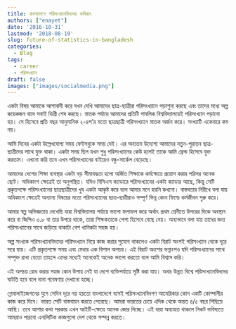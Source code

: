```yaml
---
title: বাংলাদেশে পরিসংখ্যানবিদদের ভবিষ্যৎ
authors: ["enayet"]
date: '2016-10-31'
lastmod: '2018-08-19'
slug: future-of-statistics-in-bangladesh
categories:
  - Blog
tags:
  - career
  - পরিসংখ‍্যান
draft: false
images: ["images/socialmedia.png"]
---
```


একটা বিষয় আমাকে আশাবাদী করে যখন দেখি আমাদের ছাত্র-ছাত্রীরা পরিসংখ্যানে পড়াশুনা করছে এবং তাদের মধ্যে অল্প কয়েকজন বাদে সবাই ডিগ্রী শেষ করছে। স্নাতক পর্যায়ে আমাদের প্রতিটি পাবলিক বিশ্ববিদ্যালয়েই পরিসংখ্যান পড়ানো হয়। সে হিসেবে প্রতি বছর আনুমানিক ২-৪শ’র মতো ছাত্রছাত্রী পরিসংখ্যানে স্নাতক অর্জন করে। সংখ্যাটি একেবারে কম নয়।

আমি দিনের একটা উল্লেখযোগ্য সময় ফেইসবুকে সময় দেই। এর অন্যতম উদ্যেশ্য আমাদের নতুন-পুরাতন ছাত্র-ছাত্রীদের সাথে যুক্ত থাকা। একটা সময় ছিল যখন শুধু পরিসংখ্যানের কেউ হলেই তাকে আমি ফ্রেন্ড হিসেবে যুক্ত করতাম। এখনো করি তবে এখন পরিসংখ্যানের বাইরেও বন্ধু-সার্কেল বেড়েছে।

আমাদের দেশের শিক্ষা ব্যবস্থার একটা বড় সীমাবদ্ধতা হলো অর্জিত শিক্ষাকে কর্মক্ষেত্রে প্রয়োগ করার পরিসর অনেক ছোট। অধিকাংশ ক্ষেত্রেই তা অনুপস্থিত। যদিও বিসিএস ক্যাডারে পরিসংখ্যানের একটা ক্যাডার আছে, কিন্তু সেটি প্রকৃতপক্ষে পরিসংখ্যানের ছাত্রছাত্রীদের খুব একটা আকৃষ্ট করে বলে আমার মনে হয়নি কখনো। বাস্তবতার নিরীখে বলা যায় অধিকাংশ ক্ষেত্রেই অন্যান্য বিষয়ের মতো পরিসংখ্যানের ছাত্র-ছাত্রীরাও সম্পূর্ণ ভিন্ন কোন ফিল্ডে কর্মজীবন শুরু করে।

আমার স্বল্প অভিজ্ঞতায় দেখেছি যারা বিশ্ববিদ্যালয় পর্যায়ে ভালো ফলাফল করে অর্থাৎ প্রথম শ্রেনীতে উপরের দিকে অবস্থান করে বা জিপিএ ৩.৮ বা তার উপরে থাকে, তারা শিক্ষকতাকে পেশা হিসেবে বেছে নেয়। অন্যভাবে বলা যায় তাদের জন্য পরিসংখ্যানের সাথে জড়িয়ে থাকাটা বেশ খানিকটা সহজ হয়।

অল্প সংখ্যক পরিসংখ্যানবিদদের পরিসংখ্যান নিয়ে কাজ করার সুযোগ থাকলেও একটা বিরাট অংশই পরিসংখ্যান থেকে দূরে সরে যায়। এটি প্রকৃতপক্ষে সময় এবং মেধার এক বিশাল অপচয়। এই বিরাট অংশের ভগ্নাংশও যদি পরিসংখ্যানের সাথে সম্পৃক্ত রাখা যেতো তাহলে এদের মধ্যেই অনেকেই অনেক ভালো করতো বলে আমি বিশ্বাস করি।

এই অপচয় রোধ করার সহজ কোন উপায় নেই যা দেশে ব্যক্তিপর্যায়ে সৃষ্টি করা যায়। অথচ উন্নত বিশ্বে পরিসংখ্যানবিদদের ঘাটতি হবে বলে নানা গবেষণায় দেখানো হচ্ছে।

গ্লোবালাইজেশনের যুগে সেদিন দূরে নয় হয়তো বাংলাদেশে বসেই পরিসংখ্যানবিদগণ আমেরিকার কোন একটি কোম্পানীর কাজ করে দিবে। ভারত সেটি বাস্তবায়ন করতে পেরেছে। আমরা ভারতের চেয়ে এদিক থেকে অন্তত ৪/৫ বছর পিছিয়ে আছি। তবে আশার কথা সরকার এখন আইটি-ক্ষেত্রে অনেক জোর দিচ্ছে। এই ধারা অব্যাহত থাকলে নিকট ভবিষ্যতে আমরাও পারবো এনালিটিক কাজগুলো দেশ থেকে সম্পন্ন করতে।
